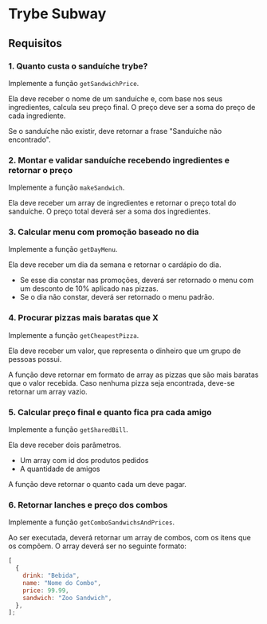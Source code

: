 # Trybe Subway

## Requisitos

### 1. Quanto custa o sanduíche trybe?

Implemente a função `getSandwichPrice`.

Ela deve receber o nome de um sanduíche e, com base nos seus ingredientes, calcula seu preço final. O preço deve ser a soma do preço de cada ingrediente.

Se o sanduíche não existir, deve retornar a frase "Sanduíche não encontrado".

### 2. Montar e validar sanduíche recebendo ingredientes e retornar o preço

Implemente a função `makeSandwich`.

Ela deve receber um array de ingredientes e retornar o preço total do sanduíche. O preço total deverá ser a soma dos ingredientes.

### 3. Calcular menu com promoção baseado no dia

Implemente a função `getDayMenu`.

Ela deve receber um dia da semana e retornar o cardápio do dia.

- Se esse dia constar nas promoções, deverá ser retornado o menu com um desconto de 10% aplicado nas pizzas.
- Se o dia não constar, deverá ser retornado o menu padrão.

### 4. Procurar pizzas mais baratas que X

Implemente a função `getCheapestPizza`.

Ela deve receber um valor, que representa o dinheiro que um grupo de pessoas possui.

A função deve retornar em formato de array as pizzas que são mais baratas que o valor recebida. Caso nenhuma pizza seja encontrada, deve-se retornar um array vazio.

### 5. Calcular preço final e quanto fica pra cada amigo

Implemente a função `getSharedBill`.

Ela deve receber dois parâmetros.

- Um array com id dos produtos pedidos
- A quantidade de amigos

A função deve retornar o quanto cada um deve pagar.

### 6. Retornar lanches e preço dos combos

Implemente a função `getComboSandwichsAndPrices`.

Ao ser executada, deverá retornar um array de combos, com os itens que os compõem. O array deverá ser no seguinte formato:

```js
[
  {
    drink: "Bebida",
    name: "Nome do Combo",
    price: 99.99,
    sandwich: "Zoo Sandwich",
  },
];
```
